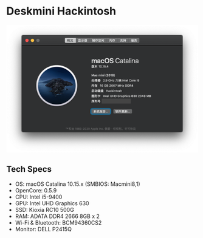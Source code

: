# Deskmini Hackintosh

![os-img](resources/os.png)

## Tech Specs

* OS: macOS Catalina 10.15.x (SMBIOS: Macmini8,1)
* OpenCore: 0.5.9
* CPU: Intel i5-9400
* GPU: Intel UHD Graphics 630
* SSD: Kioxia RC10 500G
* RAM: ADATA DDR4 2666 8GB x 2
* Wi-Fi & Bluetooth: BCM94360CS2
* Monitor: DELL P2415Q
